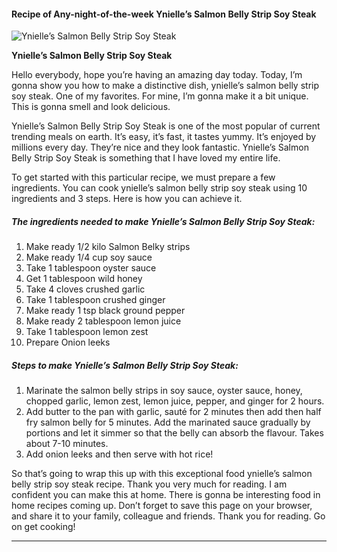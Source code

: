             

#### Recipe of Any-night-of-the-week Ynielle’s Salmon Belly Strip Soy Steak

![Ynielle’s Salmon Belly Strip Soy Steak](https://img-global.cpcdn.com/recipes/9fd74f4de8cdbbaa/751x532cq70/ynielles-salmon-belly-strip-soy-steak-recipe-main-photo.jpg)

**Ynielle’s Salmon Belly Strip Soy Steak**

Hello everybody, hope you’re having an amazing day today. Today, I’m gonna show you how to make a distinctive dish, ynielle’s salmon belly strip soy steak. One of my favorites. For mine, I’m gonna make it a bit unique. This is gonna smell and look delicious.

Ynielle’s Salmon Belly Strip Soy Steak is one of the most popular of current trending meals on earth. It’s easy, it’s fast, it tastes yummy. It’s enjoyed by millions every day. They’re nice and they look fantastic. Ynielle’s Salmon Belly Strip Soy Steak is something that I have loved my entire life.

To get started with this particular recipe, we must prepare a few ingredients. You can cook ynielle’s salmon belly strip soy steak using 10 ingredients and 3 steps. Here is how you can achieve it.

##### The ingredients needed to make Ynielle’s Salmon Belly Strip Soy Steak:

1.  Make ready 1/2 kilo Salmon Belky strips
2.  Make ready 1/4 cup soy sauce
3.  Take 1 tablespoon oyster sauce
4.  Get 1 tablespoon wild honey
5.  Take 4 cloves crushed garlic
6.  Take 1 tablespoon crushed ginger
7.  Make ready 1 tsp black ground pepper
8.  Make ready 2 tablespoon lemon juice
9.  Take 1 tablespoon lemon zest
10.  Prepare Onion leeks

##### Steps to make Ynielle’s Salmon Belly Strip Soy Steak:

1.  Marinate the salmon belly strips in soy sauce, oyster sauce, honey, chopped garlic, lemon zest, lemon juice, pepper, and ginger for 2 hours.
2.  Add butter to the pan with garlic, sauté for 2 minutes then add then half fry salmon belly for 5 minutes. Add the marinated sauce gradually by portions and let it simmer so that the belly can absorb the flavour. Takes about 7-10 minutes.
3.  Add onion leeks and then serve with hot rice!

So that’s going to wrap this up with this exceptional food ynielle’s salmon belly strip soy steak recipe. Thank you very much for reading. I am confident you can make this at home. There is gonna be interesting food in home recipes coming up. Don’t forget to save this page on your browser, and share it to your family, colleague and friends. Thank you for reading. Go on get cooking!

* * *